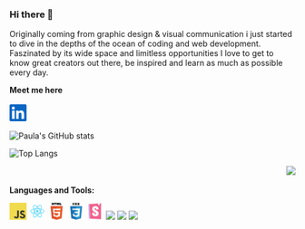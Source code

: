 ### Hi there 👋
Originally coming from graphic design & visual communication i just started to dive in the depths of the ocean of coding and web development. Faszinated by its wide space and limitless opportunities I love to get to know great creators out there, be inspired and learn as much as possible every day.

**Meet me here**
</br></br>
<a href="https://www.linkedin.com/in/paula-r%C3%B6sler-35a2b215b/">
  <img  alt="Paula Rösler auf LinkedIn" width="30px" src="https://raw.githubusercontent.com/paula-roesler/paula-roesler/main/linkedin.svg" />
</a>




![Paula's GitHub stats](https://github-readme-stats.vercel.app/api?username=paula-roesler&show_icons=true&theme=merko&title_color=fcfcfc&text_color=fcfcfc)

![Top Langs](https://github-readme-stats.vercel.app/api/top-langs/?username=paula-roesler&layout=compact&show_icons=true&theme=merko&title_color=fcfcfc&text_color=fcfcfc)

<a href="https://github.com/paula-roesler/capstone-project">
  <img align="right" src="https://github-readme-stats.vercel.app/api/pin/?username=paula-roesler&repo=capstone-project&theme=merko&title_color=fcfcfc&text_color=fcfcfc" />
</a>


</br></br>
**Languages and Tools:**  

<code><img height="30" src="https://raw.githubusercontent.com/github/explore/80688e429a7d4ef2fca1e82350fe8e3517d3494d/topics/javascript/javascript.png"></code>
<code><img height="30" src="https://raw.githubusercontent.com/github/explore/80688e429a7d4ef2fca1e82350fe8e3517d3494d/topics/react/react.png"></code>
<code><img height="30" src="https://raw.githubusercontent.com/github/explore/80688e429a7d4ef2fca1e82350fe8e3517d3494d/topics/html/html.png"></code>
<code><img height="30" src="https://raw.githubusercontent.com/github/explore/80688e429a7d4ef2fca1e82350fe8e3517d3494d/topics/css/css.png"></code>
<code><img height="30" src="https://raw.githubusercontent.com/github/explore/80688e429a7d4ef2fca1e82350fe8e3517d3494d/topics/storybook/storybook.png"></code>
<code><img height="30" src="https://raw.githubusercontent.com/testing-library/react-testing-library/master/other/goat.png"></code>
<code><img height="30" src="https://raw.githubusercontent.com/facebook/jest/master/website/static/img/jest-readme-headline.png"></code>
<code><img height="30" src="https://raw.githubusercontent.com/styled-components/brand/master/styled-components.png"></code>



<!--
**paula-roesler/paula-roesler** is a ✨ _special_ ✨ repository because its `README.md` (this file) appears on your GitHub profile.

## Languages & Skills



<a href="https://www.linkedin.com/in/paula-r%C3%B6sler-35a2b215b/">
  <img align="left" alt="Paula Rösler auf LinkedIn" width="40px" src="https://cdn.jsdelivr.net/npm/simple-icons@v4/icons/linkedin.svg" />
</a>

Here are some ideas to get you started:

- 🔭 I’m currently working on ...
- 🌱 I’m currently learning ...
- 👯 I’m looking to collaborate on ...
- 🤔 I’m looking for help with ...
- 💬 Ask me about ...
- 📫 How to reach me: ...
- 😄 Pronouns: ...
- ⚡ Fun fact: ...










high interest in accessible web development
currently improving my skills
form follows function
keep it clean and simple

just started to dive in the depths of web development and coding
fascinated by its endless space and limitless opportunities
i'm courious to get to know all the fascinating creative and productive creatures out there


# :space_invader:
# :dart:
# :rocket:



<img height="40" width="40" src=" " />



-->



